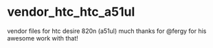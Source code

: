 # vendor_htc_htc_a51ul
vendor files for htc desire 820n (a51ul)
much thanks for @fergy for his awesome work with that!
